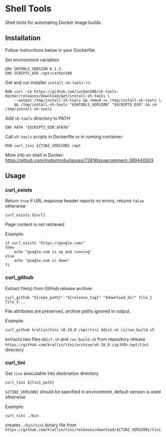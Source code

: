 # Shell Tools

Shell tools for automating Docker image builds

## Installation

Follow instructions below in your Dockerfile.

Set environment variables:

    ENV SHTOOLS_VERSION 0.1.3
    ENV SCRIPTS_DIR /opt/carbon108    

Get and run installer `install-sh-tools-rc`:

    RUN curl -Lk https://github.com/carbon108/sh-tools-docker/releases/download/get/install-sh-tools \
        --output /tmp/install-sh-tools && chmod +x /tmp/install-sh-tools \
        && /tmp/install-sh-tools "$SHTOOLS_VERSION" "$SCRIPTS_DIR" && rm /tmp/install-sh-tools     

Add `sh-tools` directory to PATH:

    ENV PATH "$SCRIPTS_DIR:$PATH"  

Call `sh-tools` scripts in Dockerfile or in running container:

    RUN curl_tini ${TINI_VERSION} /opt  

More info on shell in Docker: https://github.com/moby/moby/issues/7281#issuecomment-389440503

## Usage

### curl_exists

Return `true` if URL response header reports no errors, returns `false` otherwise 

    curl_exists ${url}

Page content is not retrieved

Example:

    if curl_exists "https://google.com/"
    then
        echo "google.com is up and running"
    else
        echo "google.com is down"
    fi

### curl_github

Extract file(s) from GitHub release archive:

    curl_github "${repo_path}" "${release_tag}" "$download_dir" file_1 file_2...

File attributes are preserved, archive paths ignored in output.
     
Example: 
 
    curl_github krallin/tini v0.18.0 /opt/tini ddist.sh ci/run_build.sh 
 
extracts two files `ddist.sh` and `run_build.sh` from repository release 
`https://github.com/krallin/tini/archive/v0.18.0.zip` into `/opt/tini` directory
 
### curl_tini

Get `tini` executable into destination directory
    
    curl_tini ${tini_path}
    
`${TINI_VERSION}` should be specified in environment, default version is used otherwise
    
Example: 

    curl_tini ./bin
    
creates `./bin/tini` binary file from `https://github.com/krallin/tini/releases/download/${TINI_VERSION}/tini`       